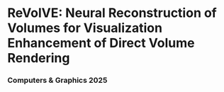 # ReVolVE: Neural Reconstruction of Volumes for Visualization Enhancement of Direct Volume Rendering

### Computers & Graphics 2025
